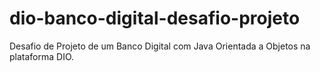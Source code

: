 # dio-banco-digital-desafio-projeto
Desafio de Projeto de um Banco Digital com Java Orientada a Objetos na plataforma DIO.
